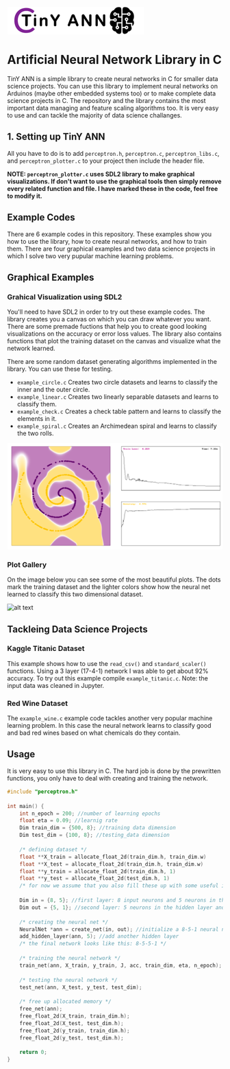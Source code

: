 ![alt text](https://github.com/Imetomi/TinY-ANN/blob/master/img/tinyann.png)

# Artificial Neural Network Library in C

TinY ANN is a simple library to create neural networks in C for smaller data science projects. You can use this library to implement neural networks on Arduinos (maybe other embedded systems too) or to make complete data science projects in C. The repository and the library contains the most important data managing and feature scaling algorithms too. It is very easy to use and can tackle the majority of data science challanges. 

## 1. Setting up TinY ANN

All you have to do is to add `perceptron.h`, `perceptron.c`, `perceptron_libs.c`, and `perceptron_plotter.c` to your project then include the header file. 

**NOTE: `perceptron_plotter.c` uses SDL2 library to make graphical visualizations. If don't want to use the graphical tools then simply remove every related function and file. I have marked these in the code, feel free to modify it.**

## Example Codes

There are 6 example codes in this repository. These examples show you how to use the library, how to create neural networks, and how to train them. There are four graphical examples and two data science projects in which I solve two very pupular machine learning problems.

## Graphical Examples

### Grahical Visualization using SDL2

You'll need to have SDL2 in order to try out these example codes. The library creates you a canvas on which you can draw whatever you want. There are some premade fuctions that help you to create good looking visualizations on the accuracy or error loss values. The library also contains functions that plot the training dataset on the canvas and visualize what the network learned.

There are some random dataset generating algorithms implemented in the library. You can use these for testing.

- `example_circle.c`	Creates two circle datasets and learns to classify the inner and the outer circle.
- `example_linear.c`	Creates two linearly separable datasets and learns to classify them.
- `example_check.c`		Creates a check table pattern and learns to classify the elements in it.
- `example_spiral.c`	Creates an Archimedean spiral and learns to classify the two rolls. 

![alt text](https://github.com/Imetomi/TinY-ANN/blob/master/img/plot.png)
	
### Plot Gallery

On the image below you can see some of the most beautiful plots. The dots mark the training dataset and the lighter colors show how the neural net learned to classify this two dimensional dataset.

![alt text](https://github.com/Imetomi/TinY-ANN/blob/master/img/plot_gallery.png)

## Tackleing Data Science Projects

### Kaggle Titanic Dataset

This example shows how to use the `read_csv()` and `standard_scaler()` functions. Using a 3 layer (17-4-1) network I was able to get about 92% accuracy. To try out this example compile `example_titanic.c`. Note: the input data was cleaned in Jupyter. 

### Red Wine Dataset

The `example_wine.c` example code tackles another very popular machine learning problem. In this case the neural network learns to classify good and bad red wines based on what chemicals do they contain.

## Usage

It is very easy to use this library in C. The hard job is done by the prewritten functions, you only have to deal with creating and training the network.


```C
#include "perceptron.h"

int main() {
	int n_epoch = 200; //number of learning epochs
	float eta = 0.09; //learnig rate
    Dim train_dim = {500, 8}; //training data dimension
    Dim test_dim = {100, 8}; //testing_data dimension

    /* defining dataset */
    float **X_train = allocate_float_2d(train_dim.h, train_dim.w)
    float **X_test = allocate_float_2d(train_dim.h, train_dim.w)
    float **y_train = allocate_float_2d(train_dim.h, 1)
    float **y_test = allocate_float_2d(test_dim.h, 1)
    /* for now we assume that you also fill these up with some useful information. */

	Dim in = {8, 5}; //first layer: 8 input neurons and 5 neurons in the hidden layer
    Dim out = {5, 1}; //second layer: 5 neurons in the hidden layer and 1 output neuron

    /* creating the neural net */
    NeuralNet *ann = create_net(in, out); //initialize a 8-5-1 neural network
    add_hidden_layer(ann, 5); //add another hidden layer
    /* the final network looks like this: 8-5-5-1 */

    /* training the neural network */
    train_net(ann, X_train, y_train, J, acc, train_dim, eta, n_epoch);

    /* testing the neural network */
    test_net(ann, X_test, y_test, test_dim);

    /* free up allocated memory */
    free_net(ann);
    free_float_2d(X_train, train_dim.h);
    free_float_2d(X_test, test_dim.h);
    free_float_2d(y_train, train_dim.h);
    free_float_2d(y_test, test_dim.h);

    return 0;
}
```